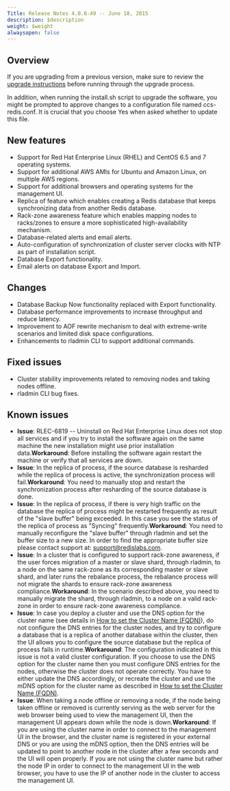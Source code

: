 ```yaml
---
Title: Release Notes 4.0.0-49 -- June 18, 2015
description: $description
weight: $weight
alwaysopen: false
---
```

Overview
--------

If you are upgrading from a previous version, make sure to review the
[upgrade
instructions](/redis-enterprise-documentation/installing-and-upgrading/upgrading)
before running through the upgrade process.

In addition, when running the install.sh script to upgrade the software,
you might be prompted to approve changes to a configuration file named
ccs-redis.conf. It is crucial that you choose Yes when asked whether to
update this file.

New features
------------

-   Support for Red Hat Enterprise Linux (RHEL) and CentOS 6.5 and 7
    operating systems.
-   Support for additional AWS AMIs for Ubuntu and Amazon Linux, on
    multiple AWS regions.
-   Support for additional browsers and operating systems for the
    management UI.
-   Replica of feature which enables creating a Redis database that
    keeps synchronizing data from another Redis database.
-   Rack-zone awareness feature which enables mapping nodes to
    racks/zones to ensure a more sophisticated high-availability
    mechanism.
-   Database-related alerts and email alerts.
-   Auto-configuration of synchronization of cluster server clocks with
    NTP as part of installation script.
-   Database Export functionality.
-   Email alerts on database Export and Import.

Changes
-------

-   Database Backup Now functionality replaced with Export
    functionality.
-   Database performance improvements to increase throughput and reduce
    latency.
-   Improvement to AOF rewrite mechanism to deal with extreme-write
    scenarios and limited disk space configurations.
-   Enhancements to rladmin CLI to support additional commands.

Fixed issues
------------

-   Cluster stability improvements related to removing nodes and taking
    nodes offline.
-   rladmin CLI bug fixes.

Known issues
------------

-   **Issue**: RLEC-6819 -- Uninstall on Red Hat Enterprise Linux does
    not stop all services and if you try to install the software again
    on the same machine the new installation might use prior
    installation data.**Workaround**: Before installing the software
    again restart the machine or verify that all services are down.
-   **Issue**: In the replica of process, if the source database is
    resharded while the replica of process is active, the
    synchronization process will fail.**Workaround**: You need to
    manually stop and restart the synchronization process after
    resharding of the source database is done.
-   **Issue**: In the replica of process, if there is very high traffic
    on the database the replica of process might be restarted frequently
    as result of the "slave buffer" being exceeded. In this case you see
    the status of the replica of process as "Syncing"
    frequently.**Workaround**: You need to manually reconfigure the
    "slave buffer" through rladmin and set the buffer size to a new
    size. In order to find the appropriate buffer size please contact
    support at: <support@redislabs.com>.
-   **Issue**: In a cluster that is configured to support rack-zone
    awareness, if the user forces migration of a master or slave shard,
    through rladmin, to a node on the same rack-zone as its
    corresponding master or slave shard, and later runs the rebalance
    process, the rebalance process will not migrate the shards to ensure
    rack-zone awareness compliance.**Workaround**: In the scenario
    described above, you need to manually migrate the shard, through
    rladmin, to a node on a valid rack-zone in order to ensure rack-zone
    awareness compliance.
-   **Issue**: In case you deploy a cluster and use the DNS option for
    the cluster name (see details in [How to set the Cluster Name
    (FQDN)](/redis-enterprise-documentation/initial-setup-creating-a-new-cluster/how-to-set-the-cluster-name-fqdn)),
    do not configure the DNS entries for the cluster nodes, and try to
    configure a database that is a replica of another database within
    the cluster, then the UI allows you to configure the source database
    but the replica of process fails in runtime.**Workaround**: The
    configuration indicated in this issue is not a valid cluster
    configuration. If you choose to use the DNS option for the cluster
    name then you must configure DNS entries for the nodes, otherwise
    the cluster does not operate correctly. You have to either update
    the DNS accordingly, or recreate the cluster and use the mDNS option
    for the cluster name as described in [How to set the Cluster Name
    (FQDN)](/redis-enterprise-documentation/initial-setup-creating-a-new-cluster/how-to-set-the-cluster-name-fqdn).
-   **Issue**: When taking a node offline or removing a node, if the
    node being taken offline or removed is currently serving as the web
    server for the web browser being used to view the management UI,
    then the management UI appears down while the node is
    down.**Workaround**: If you are using the cluster name in order to
    connect to the management UI in the browser, and the cluster name is
    registered in your external DNS or you are using the mDNS option,
    then the DNS entries will be updated to point to another node in the
    cluster after a few seconds and the UI will open properly. If you
    are not using the cluster name but rather the node IP in order to
    connect to the management UI in the web browser, you have to use the
    IP of another node in the cluster to access the management UI.
